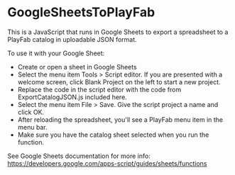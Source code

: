 # GoogleSheetsToPlayFab
This is a JavaScript that runs in Google Sheets to export a spreadsheet to a PlayFab catalog in uploadable JSON format.

To use it with your Google Sheet:
* Create or open a sheet in Google Sheets
* Select the menu item Tools > Script editor. If you are presented with a welcome screen, click Blank Project on the left to start a new project.
* Replace the code in the script editor with the code from ExportCatalogJSON.js included here.
* Select the menu item File > Save. Give the script project a name and click OK.
* After reloading the spreadsheet, you'll see a PlayFab menu item in the menu bar.
* Make sure you have the catalog sheet selected when you run the function.

See Google Sheets documentation for more info:
https://developers.google.com/apps-script/guides/sheets/functions
